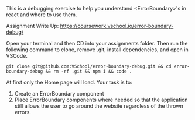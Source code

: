 This is a debugging exercise to help you understand \<ErrorBoundary>'s in react and where to use them.

Assignment Write Up: https://coursework.vschool.io/error-boundary-debug/

Open your terminal and then CD into your assignments folder.  Then run the following command to clone, remove .git, install dependencies, and open in VSCode.

`git clone git@github.com:VSchool/error-boundary-debug.git && cd error-boundary-debug && rm -rf .git && npm i && code .`

At first only the Home page will load.  Your task is to:
  1. Create an ErrorBoundary component
  2. Place ErrorBoundary components where needed so that the application still allows the user to go around the website regardless of the thrown errors.